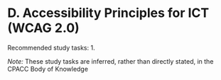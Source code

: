 # D. Accessibility Principles for ICT (WCAG 2.0)
Recommended study tasks:
1. 

*Note:* These study tasks are inferred, rather than directly stated, in the CPACC Body of Knowledge